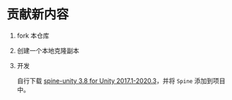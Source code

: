 # 贡献新内容

1. fork 本仓库
2. 创建一个本地克隆副本
3. 开发

   自行下载 [spine-unity 3.8 for Unity 2017.1-2020.3](http://esotericsoftware.com/spine-unity-download/#spine-unity-unitypackages)，并将 `Spine` 添加到项目中。
